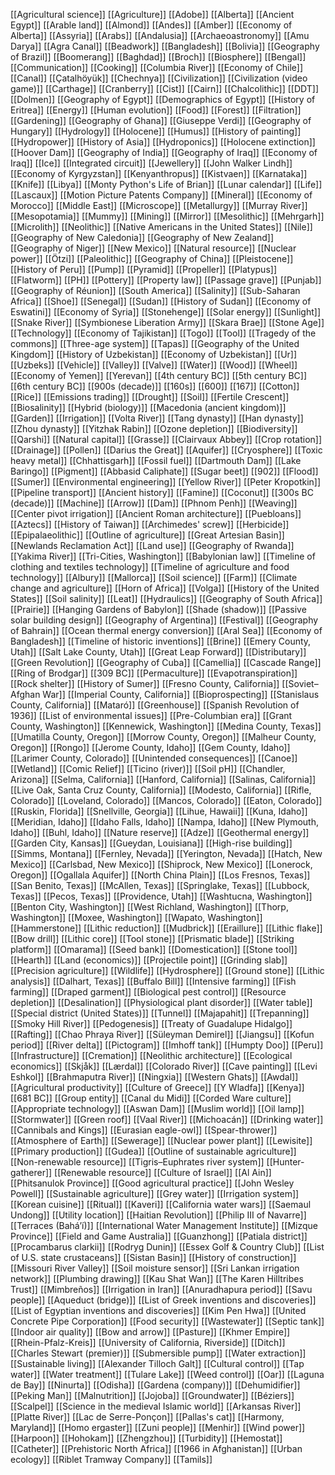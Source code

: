 [[Agricultural science]]
[[Agriculture]]
[[Adobe]]
[[Alberta]]
[[Ancient Egypt]]
[[Arable land]]
[[Almond]]
[[Andes]]
[[Amber]]
[[Economy of Alberta]]
[[Assyria]]
[[Arabs]]
[[Andalusia]]
[[Archaeoastronomy]]
[[Amu Darya]]
[[Agra Canal]]
[[Beadwork]]
[[Bangladesh]]
[[Bolivia]]
[[Geography of Brazil]]
[[Boomerang]]
[[Baghdad]]
[[Broch]]
[[Biosphere]]
[[Bengal]]
[[Communication]]
[[Cooking]]
[[Columbia River]]
[[Economy of Chile]]
[[Canal]]
[[Çatalhöyük]]
[[Chechnya]]
[[Civilization]]
[[Civilization (video game)]]
[[Carthage]]
[[Cranberry]]
[[Cist]]
[[Cairn]]
[[Chalcolithic]]
[[DDT]]
[[Dolmen]]
[[Geography of Egypt]]
[[Demographics of Egypt]]
[[History of Eritrea]]
[[Energy]]
[[Human evolution]]
[[Food]]
[[Forest]]
[[Filtration]]
[[Gardening]]
[[Geography of Ghana]]
[[Giuseppe Verdi]]
[[Geography of Hungary]]
[[Hydrology]]
[[Holocene]]
[[Humus]]
[[History of painting]]
[[Hydropower]]
[[History of Asia]]
[[Hydroponics]]
[[Holocene extinction]]
[[Hoover Dam]]
[[Geography of India]]
[[Geography of Iraq]]
[[Economy of Iraq]]
[[Ice]]
[[Integrated circuit]]
[[Jewellery]]
[[John Walker Lindh]]
[[Economy of Kyrgyzstan]]
[[Kenyanthropus]]
[[Kistvaen]]
[[Karnataka]]
[[Knife]]
[[Libya]]
[[Monty Python's Life of Brian]]
[[Lunar calendar]]
[[Life]]
[[Lascaux]]
[[Motion Picture Patents Company]]
[[Mineral]]
[[Economy of Morocco]]
[[Middle East]]
[[Microscope]]
[[Metallurgy]]
[[Murray River]]
[[Mesopotamia]]
[[Mummy]]
[[Mining]]
[[Mirror]]
[[Mesolithic]]
[[Mehrgarh]]
[[Microlith]]
[[Neolithic]]
[[Native Americans in the United States]]
[[Nile]]
[[Geography of New Caledonia]]
[[Geography of New Zealand]]
[[Geography of Niger]]
[[New Mexico]]
[[Natural resource]]
[[Nuclear power]]
[[Ötzi]]
[[Paleolithic]]
[[Geography of China]]
[[Pleistocene]]
[[History of Peru]]
[[Pump]]
[[Pyramid]]
[[Propeller]]
[[Platypus]]
[[Flatworm]]
[[PH]]
[[Pottery]]
[[Property law]]
[[Passage grave]]
[[Punjab]]
[[Geography of Réunion]]
[[South America]]
[[Salinity]]
[[Sub-Saharan Africa]]
[[Shoe]]
[[Senegal]]
[[Sudan]]
[[History of Sudan]]
[[Economy of Eswatini]]
[[Economy of Syria]]
[[Stonehenge]]
[[Solar energy]]
[[Sunlight]]
[[Snake River]]
[[Symbionese Liberation Army]]
[[Skara Brae]]
[[Stone Age]]
[[Technology]]
[[Economy of Tajikistan]]
[[Togo]]
[[Tool]]
[[Tragedy of the commons]]
[[Three-age system]]
[[Tapas]]
[[Geography of the United Kingdom]]
[[History of Uzbekistan]]
[[Economy of Uzbekistan]]
[[Ur]]
[[Uzbeks]]
[[Vehicle]]
[[Valley]]
[[Valve]]
[[Water]]
[[Wood]]
[[Wheel]]
[[Economy of Yemen]]
[[Yerevan]]
[[4th century BC]]
[[5th century BC]]
[[6th century BC]]
[[900s (decade)]]
[[160s]]
[[600]]
[[167]]
[[Cotton]]
[[Rice]]
[[Emissions trading]]
[[Drought]]
[[Soil]]
[[Fertile Crescent]]
[[Biosalinity]]
[[Hybrid (biology)]]
[[Macedonia (ancient kingdom)]]
[[Garden]]
[[Irrigation]]
[[Volta River]]
[[Tang dynasty]]
[[Han dynasty]]
[[Zhou dynasty]]
[[Yitzhak Rabin]]
[[Ozone depletion]]
[[Biodiversity]]
[[Qarshi]]
[[Natural capital]]
[[Grasse]]
[[Clairvaux Abbey]]
[[Crop rotation]]
[[Drainage]]
[[Pollen]]
[[Darius the Great]]
[[Aquifer]]
[[Cryosphere]]
[[Toxic heavy metal]]
[[Chhattisgarh]]
[[Fossil fuel]]
[[Dartmouth Dam]]
[[Lake Baringo]]
[[Pigment]]
[[Abbasid Caliphate]]
[[Sugar beet]]
[[902]]
[[Flood]]
[[Sumer]]
[[Environmental engineering]]
[[Yellow River]]
[[Peter Kropotkin]]
[[Pipeline transport]]
[[Ancient history]]
[[Famine]]
[[Coconut]]
[[300s BC (decade)]]
[[Machine]]
[[Arrow]]
[[Dam]]
[[Phnom Penh]]
[[Weaving]]
[[Center pivot irrigation]]
[[Ancient Roman architecture]]
[[Puebloans]]
[[Aztecs]]
[[History of Taiwan]]
[[Archimedes' screw]]
[[Herbicide]]
[[Epipalaeolithic]]
[[Outline of agriculture]]
[[Great Artesian Basin]]
[[Newlands Reclamation Act]]
[[Land use]]
[[Geography of Rwanda]]
[[Yakima River]]
[[Tri-Cities, Washington]]
[[Babylonian law]]
[[Timeline of clothing and textiles technology]]
[[Timeline of agriculture and food technology]]
[[Albury]]
[[Mallorca]]
[[Soil science]]
[[Farm]]
[[Climate change and agriculture]]
[[Horn of Africa]]
[[Volga]]
[[History of the United States]]
[[Soil salinity]]
[[Leat]]
[[Hydraulics]]
[[Geography of South Africa]]
[[Prairie]]
[[Hanging Gardens of Babylon]]
[[Shade (shadow)]]
[[Passive solar building design]]
[[Geography of Argentina]]
[[Festival]]
[[Geography of Bahrain]]
[[Ocean thermal energy conversion]]
[[Aral Sea]]
[[Economy of Bangladesh]]
[[Timeline of historic inventions]]
[[Brine]]
[[Emery County, Utah]]
[[Salt Lake County, Utah]]
[[Great Leap Forward]]
[[Distributary]]
[[Green Revolution]]
[[Geography of Cuba]]
[[Camellia]]
[[Cascade Range]]
[[Ring of Brodgar]]
[[309 BC]]
[[Permaculture]]
[[Evapotranspiration]]
[[Rock shelter]]
[[History of Sumer]]
[[Fresno County, California]]
[[Soviet–Afghan War]]
[[Imperial County, California]]
[[Bioprospecting]]
[[Stanislaus County, California]]
[[Mataró]]
[[Greenhouse]]
[[Spanish Revolution of 1936]]
[[List of environmental issues]]
[[Pre-Columbian era]]
[[Grant County, Washington]]
[[Kennewick, Washington]]
[[Medina County, Texas]]
[[Umatilla County, Oregon]]
[[Morrow County, Oregon]]
[[Malheur County, Oregon]]
[[Rongo]]
[[Jerome County, Idaho]]
[[Gem County, Idaho]]
[[Larimer County, Colorado]]
[[Unintended consequences]]
[[Canoe]]
[[Wetland]]
[[Comic Relief]]
[[Ticino (river)]]
[[Soil pH]]
[[Chandler, Arizona]]
[[Selma, California]]
[[Hanford, California]]
[[Salinas, California]]
[[Live Oak, Santa Cruz County, California]]
[[Modesto, California]]
[[Rifle, Colorado]]
[[Loveland, Colorado]]
[[Mancos, Colorado]]
[[Eaton, Colorado]]
[[Ruskin, Florida]]
[[Snellville, Georgia]]
[[Lihue, Hawaii]]
[[Kuna, Idaho]]
[[Meridian, Idaho]]
[[Idaho Falls, Idaho]]
[[Nampa, Idaho]]
[[New Plymouth, Idaho]]
[[Buhl, Idaho]]
[[Nature reserve]]
[[Adze]]
[[Geothermal energy]]
[[Garden City, Kansas]]
[[Gueydan, Louisiana]]
[[High-rise building]]
[[Simms, Montana]]
[[Fernley, Nevada]]
[[Yerington, Nevada]]
[[Hatch, New Mexico]]
[[Carlsbad, New Mexico]]
[[Shiprock, New Mexico]]
[[Lonerock, Oregon]]
[[Ogallala Aquifer]]
[[North China Plain]]
[[Los Fresnos, Texas]]
[[San Benito, Texas]]
[[McAllen, Texas]]
[[Springlake, Texas]]
[[Lubbock, Texas]]
[[Pecos, Texas]]
[[Providence, Utah]]
[[Washtucna, Washington]]
[[Benton City, Washington]]
[[West Richland, Washington]]
[[Thorp, Washington]]
[[Moxee, Washington]]
[[Wapato, Washington]]
[[Hammerstone]]
[[Lithic reduction]]
[[Mudbrick]]
[[Eraillure]]
[[Lithic flake]]
[[Bow drill]]
[[Lithic core]]
[[Tool stone]]
[[Prismatic blade]]
[[Striking platform]]
[[Omarama]]
[[Seed bank]]
[[Domestication]]
[[Stone tool]]
[[Hearth]]
[[Land (economics)]]
[[Projectile point]]
[[Grinding slab]]
[[Precision agriculture]]
[[Wildlife]]
[[Hydrosphere]]
[[Ground stone]]
[[Lithic analysis]]
[[Dalhart, Texas]]
[[Buffalo Bill]]
[[Intensive farming]]
[[Fish farming]]
[[Draped garment]]
[[Biological pest control]]
[[Resource depletion]]
[[Desalination]]
[[Physiological plant disorder]]
[[Water table]]
[[Special district (United States)]]
[[Tunnel]]
[[Majapahit]]
[[Trepanning]]
[[Smoky Hill River]]
[[Pedogenesis]]
[[Treaty of Guadalupe Hidalgo]]
[[Rafting]]
[[Chao Phraya River]]
[[Süleyman Demirel]]
[[Jiangsu]]
[[Kofun period]]
[[River delta]]
[[Pictogram]]
[[Imhoff tank]]
[[Humpty Doo]]
[[Peru]]
[[Infrastructure]]
[[Cremation]]
[[Neolithic architecture]]
[[Ecological economics]]
[[Skjåk]]
[[Lærdal]]
[[Colorado River]]
[[Cave painting]]
[[Levi Eshkol]]
[[Brahmaputra River]]
[[Ningxia]]
[[Western Ghats]]
[[Awdal]]
[[Agricultural productivity]]
[[Culture of Greece]]
[[Y Wladfa]]
[[Kenya]]
[[681 BC]]
[[Group entity]]
[[Canal du Midi]]
[[Corded Ware culture]]
[[Appropriate technology]]
[[Aswan Dam]]
[[Muslim world]]
[[Oil lamp]]
[[Stormwater]]
[[Green roof]]
[[Vaal River]]
[[Michoacán]]
[[Drinking water]]
[[Cannibals and Kings]]
[[Eurasian eagle-owl]]
[[Spear-thrower]]
[[Atmosphere of Earth]]
[[Sewerage]]
[[Nuclear power plant]]
[[Lewisite]]
[[Primary production]]
[[Gudea]]
[[Outline of sustainable agriculture]]
[[Non-renewable resource]]
[[Tigris–Euphrates river system]]
[[Hunter-gatherer]]
[[Renewable resource]]
[[Culture of Israel]]
[[Al Ain]]
[[Phitsanulok Province]]
[[Good agricultural practice]]
[[John Wesley Powell]]
[[Sustainable agriculture]]
[[Grey water]]
[[Irrigation system]]
[[Korean cuisine]]
[[Ritual]]
[[Kaveri]]
[[California water wars]]
[[Saemaul Undong]]
[[Utility location]]
[[Haitian Revolution]]
[[Philip III of Navarre]]
[[Terraces (Baháʼí)]]
[[International Water Management Institute]]
[[Mizque Province]]
[[Field and Game Australia]]
[[Guanzhong]]
[[Patiala district]]
[[Procambarus clarkii]]
[[Rodryg Dunin]]
[[Essex Golf & Country Club]]
[[List of U.S. state crustaceans]]
[[Sistan Basin]]
[[History of construction]]
[[Missouri River Valley]]
[[Soil moisture sensor]]
[[Sri Lankan irrigation network]]
[[Plumbing drawing]]
[[Kau Shat Wan]]
[[The Karen Hilltribes Trust]]
[[Mimbreños]]
[[Irrigation in Iran]]
[[Anuradhapura period]]
[[Savu people]]
[[Aqueduct (bridge)]]
[[List of Greek inventions and discoveries]]
[[List of Egyptian inventions and discoveries]]
[[Kim Pen Hwa]]
[[United Concrete Pipe Corporation]]
[[Food security]]
[[Wastewater]]
[[Septic tank]]
[[Indoor air quality]]
[[Bow and arrow]]
[[Pasture]]
[[Khmer Empire]]
[[Rhein-Pfalz-Kreis]]
[[University of California, Riverside]]
[[Ditch]]
[[Charles Stewart (premier)]]
[[Submersible pump]]
[[Water extraction]]
[[Sustainable living]]
[[Alexander Tilloch Galt]]
[[Cultural control]]
[[Tap water]]
[[Water treatment]]
[[Tulare Lake]]
[[Weed control]]
[[Oar]]
[[Laguna de Bay]]
[[Ninurta]]
[[Odisha]]
[[Gardena (company)]]
[[Dehumidifier]]
[[Peking Man]]
[[Malnutrition]]
[[Jojoba]]
[[Groundwater]]
[[Béziers]]
[[Scalpel]]
[[Science in the medieval Islamic world]]
[[Arkansas River]]
[[Platte River]]
[[Lac de Serre-Ponçon]]
[[Pallas's cat]]
[[Harmony, Maryland]]
[[Homo ergaster]]
[[Zuni people]]
[[Menhir]]
[[Wind power]]
[[Harpoon]]
[[Hohokam]]
[[Zhengzhou]]
[[Turbidity]]
[[Hemostat]]
[[Catheter]]
[[Prehistoric North Africa]]
[[1966 in Afghanistan]]
[[Urban ecology]]
[[Riblet Tramway Company]]
[[Tamils]]
